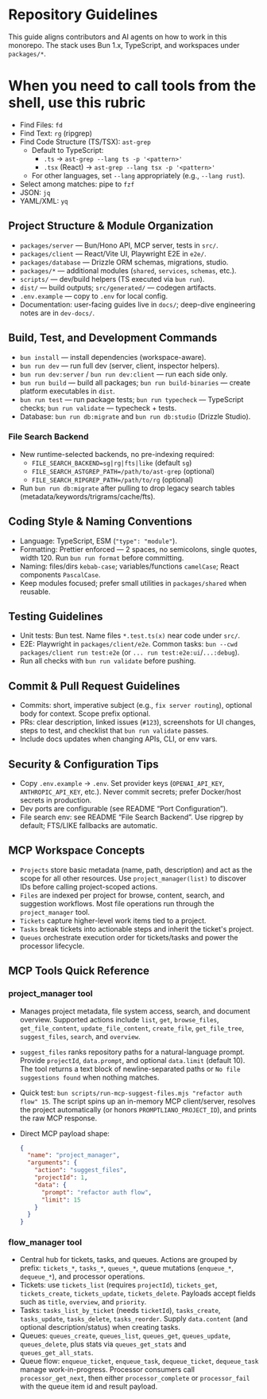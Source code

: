 # Repository Guidelines

This guide aligns contributors and AI agents on how to work in this monorepo. The stack uses Bun 1.x, TypeScript, and workspaces under `packages/*`.

# When you need to call tools from the shell, use this rubric

- Find Files: `fd`
- Find Text: `rg` (ripgrep)
- Find Code Structure (TS/TSX): `ast-grep`
  - Default to TypeScript:
    - `.ts` → `ast-grep --lang ts -p '<pattern>'`
    - `.tsx` (React) → `ast-grep --lang tsx -p '<pattern>'`
  - For other languages, set `--lang` appropriately (e.g., `--lang rust`).
- Select among matches: pipe to `fzf`
- JSON: `jq`
- YAML/XML: `yq`

## Project Structure & Module Organization

- `packages/server` — Bun/Hono API, MCP server, tests in `src/`.
- `packages/client` — React/Vite UI, Playwright E2E in `e2e/`.
- `packages/database` — Drizzle ORM schemas, migrations, studio.
- `packages/*` — additional modules (`shared`, `services`, `schemas`, etc.).
- `scripts/` — dev/build helpers (TS executed via `bun run`).
- `dist/` — build outputs; `src/generated/` — codegen artifacts.
- `.env.example` — copy to `.env` for local config.
- Documentation: user-facing guides live in `docs/`; deep-dive engineering notes are in `dev-docs/`.

## Build, Test, and Development Commands

- `bun install` — install dependencies (workspace-aware).
- `bun run dev` — run full dev (server, client, inspector helpers).
- `bun run dev:server` / `bun run dev:client` — run each side only.
- `bun run build` — build all packages; `bun run build-binaries` — create platform executables in `dist`.
- `bun run test` — run package tests; `bun run typecheck` — TypeScript checks; `bun run validate` — typecheck + tests.
- Database: `bun run db:migrate` and `bun run db:studio` (Drizzle Studio).

### File Search Backend

- New runtime-selected backends, no pre-indexing required:
  - `FILE_SEARCH_BACKEND=sg|rg|fts|like` (default `sg`)
  - `FILE_SEARCH_ASTGREP_PATH=/path/to/ast-grep` (optional)
  - `FILE_SEARCH_RIPGREP_PATH=/path/to/rg` (optional)
- Run `bun run db:migrate` after pulling to drop legacy search tables (metadata/keywords/trigrams/cache/fts).

## Coding Style & Naming Conventions

- Language: TypeScript, ESM (`"type": "module"`).
- Formatting: Prettier enforced — 2 spaces, no semicolons, single quotes, width 120. Run `bun run format` before committing.
- Naming: files/dirs `kebab-case`; variables/functions `camelCase`; React components `PascalCase`.
- Keep modules focused; prefer small utilities in `packages/shared` when reusable.

## Testing Guidelines

- Unit tests: Bun test. Name files `*.test.ts(x)` near code under `src/`.
- E2E: Playwright in `packages/client/e2e`. Common tasks: `bun --cwd packages/client run test:e2e` (or `... run test:e2e:ui`/`...:debug`).
- Run all checks with `bun run validate` before pushing.

## Commit & Pull Request Guidelines

- Commits: short, imperative subject (e.g., `fix server routing`), optional body for context. Scope prefix optional.
- PRs: clear description, linked issues (`#123`), screenshots for UI changes, steps to test, and checklist that `bun run validate` passes.
- Include docs updates when changing APIs, CLI, or env vars.

## Security & Configuration Tips

- Copy `.env.example` → `.env`. Set provider keys (`OPENAI_API_KEY`, `ANTHROPIC_API_KEY`, etc.). Never commit secrets; prefer Docker/host secrets in production.
- Dev ports are configurable (see README “Port Configuration”).
- File search env: see README “File Search Backend”. Use ripgrep by default; FTS/LIKE fallbacks are automatic.

## MCP Workspace Concepts

- `Projects` store basic metadata (name, path, description) and act as the scope for all other resources. Use `project_manager(list)` to discover IDs before calling project-scoped actions.
- `Files` are indexed per project for browse, content, search, and suggestion workflows. Most file operations run through the `project_manager` tool.
- `Tickets` capture higher-level work items tied to a project.
- `Tasks` break tickets into actionable steps and inherit the ticket's project.
- `Queues` orchestrate execution order for tickets/tasks and power the processor lifecycle.

## MCP Tools Quick Reference

### project_manager tool

- Manages project metadata, file system access, search, and document overview. Supported actions include `list`, `get`, `browse_files`, `get_file_content`, `update_file_content`, `create_file`, `get_file_tree`, `suggest_files`, `search`, and `overview`.
- `suggest_files` ranks repository paths for a natural-language prompt. Provide `projectId`, `data.prompt`, and optional `data.limit` (default 10). The tool returns a text block of newline-separated paths or `No file suggestions found` when nothing matches.
- Quick test: `bun scripts/run-mcp-suggest-files.mjs "refactor auth flow" 15`. The script spins up an in-memory MCP client/server, resolves the project automatically (or honors `PROMPTLIANO_PROJECT_ID`), and prints the raw MCP response.
- Direct MCP payload shape:

  ```json
  {
    "name": "project_manager",
    "arguments": {
      "action": "suggest_files",
      "projectId": 1,
      "data": {
        "prompt": "refactor auth flow",
        "limit": 15
      }
    }
  }
  ```

### flow_manager tool

- Central hub for tickets, tasks, and queues. Actions are grouped by prefix: `tickets_*`, `tasks_*`, `queues_*`, queue mutations (`enqueue_*`, `dequeue_*`), and processor operations.
- Tickets: use `tickets_list` (requires `projectId`), `tickets_get`, `tickets_create`, `tickets_update`, `tickets_delete`. Payloads accept fields such as `title`, `overview`, and `priority`.
- Tasks: `tasks_list_by_ticket` (needs `ticketId`), `tasks_create`, `tasks_update`, `tasks_delete`, `tasks_reorder`. Supply `data.content` (and optional description/status) when creating tasks.
- Queues: `queues_create`, `queues_list`, `queues_get`, `queues_update`, `queues_delete`, plus stats via `queues_get_stats` and `queues_get_all_stats`.
- Queue flow: `enqueue_ticket`, `enqueue_task`, `dequeue_ticket`, `dequeue_task` manage work-in-progress. Processor consumers call `processor_get_next`, then either `processor_complete` or `processor_fail` with the queue item id and result payload.
